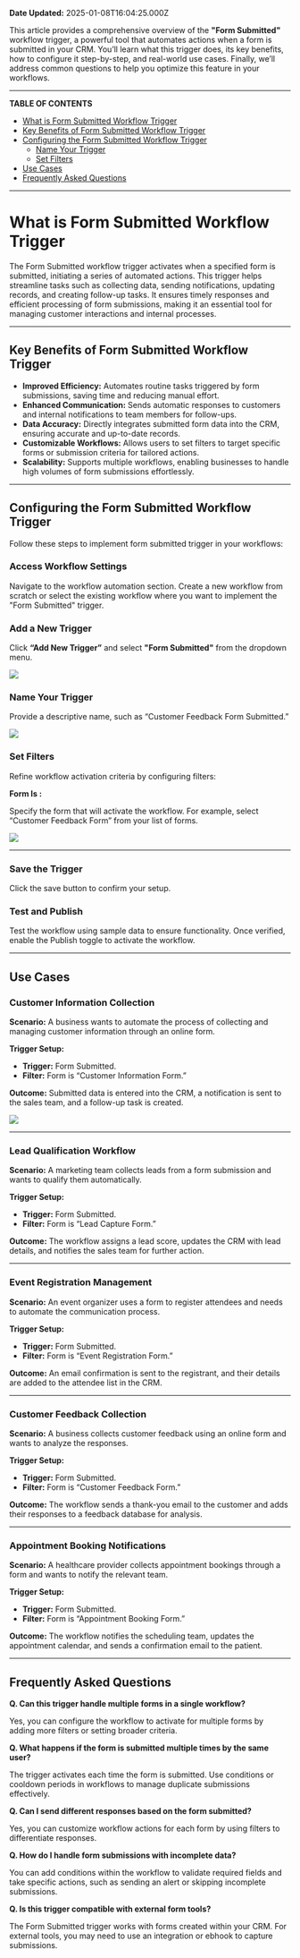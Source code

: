 **Date Updated:** 2025-01-08T16:04:25.000Z

This article provides a comprehensive overview of the **"Form Submitted"** workflow trigger, a powerful tool that automates actions when a form is submitted in your CRM. You’ll learn what this trigger does, its key benefits, how to configure it step-by-step, and real-world use cases. Finally, we’ll address common questions to help you optimize this feature in your workflows.

---

**TABLE OF CONTENTS**

* [What is Form Submitted Workflow Trigger](#What-is-Form-Submitted-Workflow-Trigger)
* [Key Benefits of Form Submitted Workflow Trigger](#Key-Benefits-of-Form-Submitted-Workflow-Trigger)
* [Configuring the Form Submitted Workflow Trigger ](#Configuring-the-Form-Submitted-Workflow-Trigger%C2%A0)  
   * [Name Your Trigger](#Name-Your-Trigger)  
   * [Set Filters](#Set-Filters)
* [Use Cases](#Use-Cases)
* [Frequently Asked Questions](#Frequently-Asked-Questions)

---

# **What is Form Submitted Workflow Trigger**

  
The Form Submitted workflow trigger activates when a specified form is submitted, initiating a series of automated actions. This trigger helps streamline tasks such as collecting data, sending notifications, updating records, and creating follow-up tasks. It ensures timely responses and efficient processing of form submissions, making it an essential tool for managing customer interactions and internal processes.

---

## **Key Benefits of Form Submitted Workflow Trigger**

  
* **Improved Efficiency:** Automates routine tasks triggered by form submissions, saving time and reducing manual effort.
* **Enhanced Communication:** Sends automatic responses to customers and internal notifications to team members for follow-ups.
* **Data Accuracy:** Directly integrates submitted form data into the CRM, ensuring accurate and up-to-date records.
* **Customizable Workflows:** Allows users to set filters to target specific forms or submission criteria for tailored actions.
* **Scalability:** Supports multiple workflows, enabling businesses to handle high volumes of form submissions effortlessly.

---

## **Configuring the Form Submitted Workflow Trigger** 

  
Follow these steps to implement form submitted trigger in your workflows:  
  
### **Access Workflow Settings**

  
Navigate to the workflow automation section. Create a new workflow from scratch or select the existing workflow where you want to implement the "Form Submitted" trigger.
  
  
### **Add a New Trigger**

  
Click **“Add New Trigger”** and select **"Form Submitted"** from the dropdown menu.

  
![](https://s3.amazonaws.com/cdn.freshdesk.com/data/helpdesk/attachments/production/155039463070/original/9PRqjo-q1aQp-Hf1yPsWxa_kivz5xiU4JQ.png?1736332197)

  
### **Name Your Trigger**

  
Provide a descriptive name, such as “Customer Feedback Form Submitted.”

  
![](https://s3.amazonaws.com/cdn.freshdesk.com/data/helpdesk/attachments/production/155039463134/original/Qe9odJyYHDOjHhnmsv93-PJjT0loq3HJMg.png?1736332229)

  
### **Set Filters**

  
Refine workflow activation criteria by configuring filters:

  
**Form Is :**

  
Specify the form that will activate the workflow. For example, select “Customer Feedback Form” from your list of forms.

  
![](https://s3.amazonaws.com/cdn.freshdesk.com/data/helpdesk/attachments/production/155039463171/original/ApmXW_y7okXwmzDDI-6eFI23BASDiiU5DQ.png?1736332250)

---

### **Save the Trigger**

  
Click the save button to confirm your setup.

  
### **Test and Publish**

  
Test the workflow using sample data to ensure functionality. Once verified, enable the Publish toggle to activate the workflow.

---

## **Use Cases**

  
### **Customer Information Collection**

  
**Scenario:** A business wants to automate the process of collecting and managing customer information through an online form.

**Trigger Setup:**

* **Trigger:** Form Submitted.
* **Filter:** Form is “Customer Information Form.”

  
**Outcome:** Submitted data is entered into the CRM, a notification is sent to the sales team, and a follow-up task is created.

  
![](https://s3.amazonaws.com/cdn.freshdesk.com/data/helpdesk/attachments/production/155039463388/original/51-7JIAcJBNjvbAtjO7MENaaSjvietsngw.png?1736332327)

---

### **Lead Qualification Workflow**

  
**Scenario:** A marketing team collects leads from a form submission and wants to qualify them automatically.

  
**Trigger Setup:**

  
* **Trigger:** Form Submitted.
* **Filter:** Form is “Lead Capture Form.”

  
**Outcome:** The workflow assigns a lead score, updates the CRM with lead details, and notifies the sales team for further action.

---

### **Event Registration Management**

  
**Scenario:** An event organizer uses a form to register attendees and needs to automate the communication process.

  
**Trigger Setup:**

  
* **Trigger:** Form Submitted.
* **Filter:** Form is “Event Registration Form.”

  
**Outcome:** An email confirmation is sent to the registrant, and their details are added to the attendee list in the CRM.

---

### **Customer Feedback Collection**

  
**Scenario:** A business collects customer feedback using an online form and wants to analyze the responses.

  
**Trigger Setup:**

  
* **Trigger:** Form Submitted.
* **Filter:** Form is “Customer Feedback Form.”

  
**Outcome:** The workflow sends a thank-you email to the customer and adds their responses to a feedback database for analysis.

---

### **Appointment Booking Notifications**

  
**Scenario:** A healthcare provider collects appointment bookings through a form and wants to notify the relevant team.

  
**Trigger Setup:**

  
* **Trigger:** Form Submitted.
* **Filter:** Form is “Appointment Booking Form.”

  
**Outcome:** The workflow notifies the scheduling team, updates the appointment calendar, and sends a confirmation email to the patient.

---

## **Frequently Asked Questions**

  
**Q. Can this trigger handle multiple forms in a single workflow?**

Yes, you can configure the workflow to activate for multiple forms by adding more filters or setting broader criteria.
  
  
**Q. What happens if the form is submitted multiple times by the same user?**

The trigger activates each time the form is submitted. Use conditions or cooldown periods in workflows to manage duplicate submissions effectively.
  
  
**Q. Can I send different responses based on the form submitted?**

Yes, you can customize workflow actions for each form by using filters to differentiate responses.
  
  
**Q. How do I handle form submissions with incomplete data?**

You can add conditions within the workflow to validate required fields and take specific actions, such as sending an alert or skipping incomplete submissions.
  
  
**Q. Is this trigger compatible with external form tools?**

The Form Submitted trigger works with forms created within your CRM. For external tools, you may need to use an integration or ebhook to capture submissions.

  